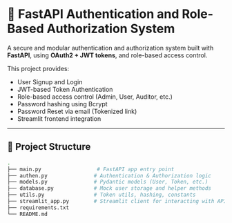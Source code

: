# 🔐 FastAPI Authentication and Role-Based Authorization System

A secure and modular authentication and authorization system built with **FastAPI**, using **OAuth2 + JWT tokens**, and role-based access control.

This project provides:
- User Signup and Login
- JWT-based Token Authentication
- Role-based access control (Admin, User, Auditor, etc.)
- Password hashing using Bcrypt
- Password Reset via email (Tokenized link)
- Streamlit frontend integration

---

## 📁 Project Structure

```bash
.
├── main.py                  # FastAPI app entry point
├── authen.py               # Authentication & Authorization logic
├── models.py               # Pydantic models (User, Token, etc.)
├── database.py             # Mock user storage and helper methods
├── utils.py                # Token utils, hashing, constants
├── streamlit_app.py        # Streamlit client for interacting with API
├── requirements.txt
└── README.md

